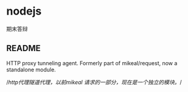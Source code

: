 # nodejs
期末答辩

## README
HTTP proxy tunneling agent. Formerly part of mikeal/request, now a standalone module.

  /*http代理隧道代理，以前mikeal 请求的一部分，现在是一个独立的模块。*/
